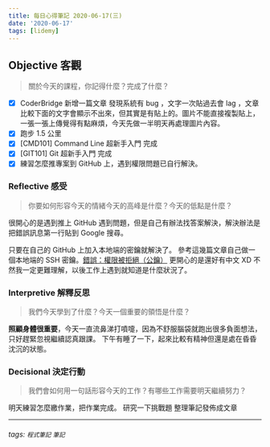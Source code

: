 ```yaml
---
title: 每日心得筆記 2020-06-17(三)
date: '2020-06-17'
tags: [lidemy]
---
```


## **Objective 客觀**

> 關於今天的課程，你記得什麼？完成了什麼？

- [x] CoderBridge 新增一篇文章
      發現系統有 bug ，文字一次貼過去會 lag ，文章比較下面的文字會顯示不出來，但其實是有貼上的。圖片不能直接複製貼上，一張一張上傳覺得有點麻煩，今天先做一半明天再處理圖片內容。
- [x] 跑步 1.5 公里
- [x] [CMD101] Command Line 超新手入門 完成
- [x] [GIT101] Git 超新手入門 完成
- [x] 練習怎麼推專案到 GitHub 上，遇到權限問題已自行解決。

### **Reflective 感受**

> 你要如何形容今天的情緒今天的高峰是什麼？今天的低點是什麼？

很開心的是遇到推上 GitHub 遇到問題，但是自己有辦法找答案解決，解決辦法是把錯誤訊息第一行貼到 Google 搜尋。

只要在自己的 GitHub 上加入本地端的密鑰就解決了。
參考這幾篇文章自己做一個本地端的 SSH 密鑰。[錯誤：權限被拒絕（公鑰）](https://help.github.com/cn/github/authenticating-to-github/error-permission-denied-publickey)
更開心的是還好有中文 XD 不然我一定更難理解，以後工作上遇到就知道是什麼狀況了。

### **Interpretive 解釋反思**

> 我們今天學到了什麼？今天一個重要的領悟是什麼？

**照顧身體很重要**，今天一直流鼻涕打噴嚏，因為不舒服腦袋就跑出很多負面想法，只好趕緊忽視繼續認真跟課。
下午有睡了一下，起來比較有精神但還是處在昏昏沈沉的狀態。

### **Decisional 決定行動**

> 我們會如何用一句話形容今天的工作？有哪些工作需要明天繼續努力？

明天練習怎麼繳作業，把作業完成。
研究一下挑戰題
整理筆記發佈成文章

---

###### tags: `程式筆記` `筆記`
